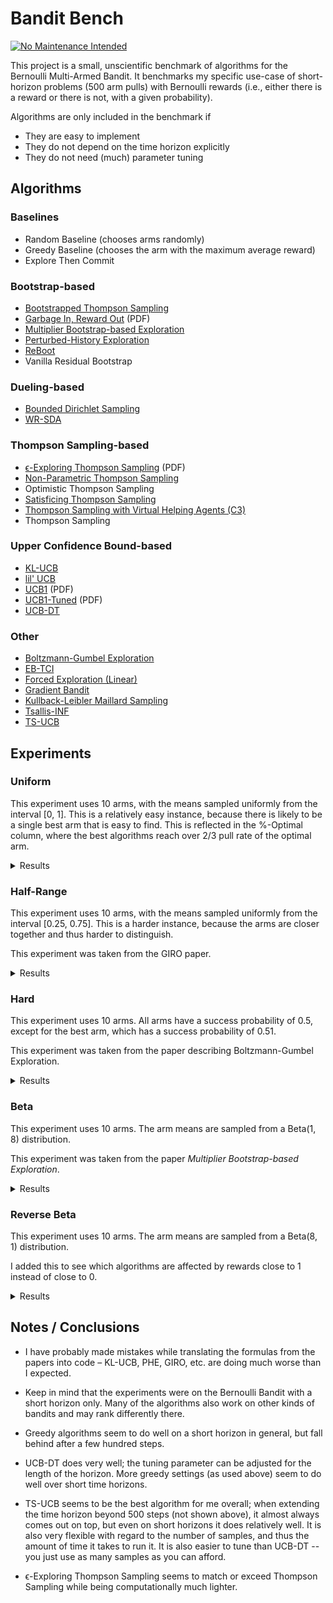 # Bandit Bench

[![No Maintenance Intended](http://unmaintained.tech/badge.svg)](http://unmaintained.tech/)

This project is a small, unscientific benchmark of algorithms for the Bernoulli
Multi-Armed Bandit. It benchmarks my specific use-case of short-horizon problems
(500 arm pulls) with Bernoulli rewards (i.e., either there is a reward or there
is not, with a given probability).

Algorithms are only included in the benchmark if

- They are easy to implement
- They do not depend on the time horizon explicitly
- They do not need (much) parameter tuning

## Algorithms

### Baselines

- Random Baseline (chooses arms randomly)
- Greedy Baseline (chooses the arm with the maximum average reward)
- Explore Then Commit

### Bootstrap-based

- [Bootstrapped Thompson Sampling](https://arxiv.org/abs/1410.4009)
- [Garbage In, Reward Out](http://proceedings.mlr.press/v97/kveton19a/kveton19a.pdf) (PDF)
- [Multiplier Bootstrap-based Exploration](https://arxiv.org/abs/2302.01543)
- [Perturbed-History Exploration](https://arxiv.org/abs/1902.10089)
- [ReBoot](https://arxiv.org/abs/2002.08436)
- Vanilla Residual Bootstrap

### Dueling-based

- [Bounded Dirichlet Sampling](https://arxiv.org/abs/2111.09724)
- [WR-SDA](https://arxiv.org/abs/2010.14323)

### Thompson Sampling-based

- [ϵ-Exploring Thompson Sampling](https://proceedings.mlr.press/v202/jin23b/jin23b.pdf) (PDF)
- [Non-Parametric Thompson Sampling](https://proceedings.mlr.press/v117/riou20a.html)
- Optimistic Thompson Sampling
- [Satisficing Thompson Sampling](https://arxiv.org/abs/1704.09028)
- [Thompson Sampling with Virtual Helping Agents (C3)](https://arxiv.org/abs/2209.08197)
- Thompson Sampling

### Upper Confidence Bound-based

- [KL-UCB](https://arxiv.org/abs/1102.2490)
- [lil' UCB](https://arxiv.org/abs/1312.7308)
- [UCB1](https://homes.di.unimi.it/~cesabian/Pubblicazioni/ml-02.pdf) (PDF)
- [UCB1-Tuned](https://homes.di.unimi.it/~cesabian/Pubblicazioni/ml-02.pdf) (PDF)
- [UCB-DT](https://arxiv.org/abs/2110.02690)

### Other

- [Boltzmann-Gumbel Exploration](https://arxiv.org/abs/1705.10257)
- [EB-TCI](https://arxiv.org/abs/2206.05979)
- [Forced Exploration (Linear)](https://arxiv.org/abs/2312.07285)
- [Gradient Bandit](https://arxiv.org/abs/2402.17235)
- [Kullback-Leibler Maillard Sampling](https://arxiv.org/abs/2304.14989)
- [Tsallis-INF](https://arxiv.org/abs/1807.07623)
- [TS-UCB](https://arxiv.org/abs/2006.06372)

## Experiments

### Uniform

This experiment uses 10 arms, with the means sampled uniformly from the interval
[0, 1]. This is a relatively easy instance, because there is likely to be a
single best arm that is easy to find. This is reflected in the %-Optimal column,
where the best algorithms reach over 2/3 pull rate of the optimal arm.

<details>
<summary>Results</summary>

<!-- `> cat uniform.md` -->
<!-- BEGIN mdsh -->
| Algorithm                                                   | %-Optimal | Regret (Mean) | Regret (Median Absolute Deviation) |  Time  |
| ----------------------------------------------------------- | --------: | ------------: | ---------------------------------: | :----: |
| Bootstrapped Thompson Sampling (J=500)                      |     81.55 |       12.3112 |                             1.6871 | 4.25s  |
| Bootstrapped Thompson Sampling (J=1000)                     |     81.44 |       12.6758 |                             1.7121 | 8.28s  |
| TS-UCB (100 samples)                                        |     72.43 |       17.4061 |                             3.2706 | 64.83s |
| TS-UCB (10 samples)                                         |     72.88 |       17.8546 |                             3.5976 | 6.70s  |
| UCB-DT (γ=1.00)                                             |     70.73 |       18.2706 |                             2.5295 | 2.40s  |
| UCB-DT (γ=0.90)                                             |     73.02 |       18.3178 |                             2.4600 | 2.58s  |
| UCB-DT (γ=0.95)                                             |     72.98 |       18.3323 |                             2.4505 | 2.50s  |
| UCB-DT (γ=0.75)                                             |     72.98 |       18.3605 |                             2.4852 | 2.45s  |
| Greedy                                                      |     67.48 |       19.7483 |                             2.4973 | 0.07s  |
| TS-UCB (1 samples)                                          |     72.28 |       19.9767 |                             5.3785 | 0.70s  |
| Thompson Sampling with Virtual Helping Agents (Combiner C3) |     63.36 |       21.1298 |                             6.2710 | 24.55s |
| ETC (m=2)                                                   |     67.37 |       21.4042 |                             2.4254 | 0.08s  |
| ETC (m=3)                                                   |     67.83 |       23.0491 |                             2.6583 | 0.10s  |
| WR-SDA                                                      |     67.66 |       23.8199 |                             5.0460 | 1.56s  |
| Optimistic Thompson Sampling                                |     69.69 |       25.4924 |                             7.1978 | 0.89s  |
| ETC (m=5)                                                   |     69.09 |       27.4454 |                             3.4486 | 0.11s  |
| ϵ-Exploring Thompson Sampling                               |     64.31 |       27.5471 |                             8.9868 | 0.13s  |
| Thompson Sampling                                           |     67.00 |       28.9445 |                             7.1632 | 0.68s  |
| Satisficing Thompson Sampling (ϵ=0.005)                     |     66.88 |       29.0225 |                             7.0900 | 0.83s  |
| Satisficing Thompson Sampling (ϵ=0.010)                     |     66.49 |       29.3398 |                             6.9895 | 0.95s  |
| KL-UCB                                                      |     67.56 |       29.6893 |                             7.4957 | 7.83s  |
| ReBoot (r=0.25)                                             |     61.92 |       30.3897 |                             5.2935 | 0.19s  |
| UCB1-Tuned                                                  |     62.81 |       31.7769 |                             3.6345 | 0.23s  |
| Bootstrapped Thompson Sampling (J=100)                      |     51.85 |       32.8060 |                            13.5494 | 1.04s  |
| Vanilla Residual Bootstrap (init=0)                         |     60.73 |       33.1690 |                             5.4193 | 0.16s  |
| Non-Parametric Thompson Sampling                            |     64.59 |       33.8504 |                             7.0679 | 4.33s  |
| ReBoot (r=0.50)                                             |     59.20 |       34.1884 |                             5.8990 | 0.26s  |
| Bounded Dirichlet Sampling                                  |     64.70 |       34.2376 |                             7.1518 | 2.32s  |
| Satisficing Thompson Sampling (ϵ=0.050)                     |     58.20 |       34.9791 |                             6.9401 | 0.99s  |
| Multiplier Bootstrap-based Exploration                      |     61.60 |       36.1880 |                             4.1319 | 5.63s  |
| Kullback-Leibler Maillard Sampling                          |     60.53 |       37.5467 |                             8.4138 | 0.51s  |
| Perturbed-History Exploration (a=1.1)                       |     57.78 |       37.8970 |                             5.6488 | 0.73s  |
| Garbage In, Reward Out (a=0.10)                             |     58.49 |       38.7874 |                             5.2714 | 0.91s  |
| Bootstrapped Thompson Sampling (J=10)                       |     45.02 |       39.1305 |                            19.4246 | 0.38s  |
| Vanilla Residual Bootstrap (init=1)                         |     60.28 |       40.6878 |                             4.7500 | 0.20s  |
| Satisficing Thompson Sampling (ϵ=0.100)                     |     44.92 |       44.1840 |                            10.6738 | 0.98s  |
| ETC (m=10)                                                  |     65.57 |       44.8172 |                             6.1355 | 0.11s  |
| lil' UCB (δ=0.100)                                          |     52.87 |       44.9486 |                             5.5879 | 0.29s  |
| Tsallis-INF                                                 |     55.26 |       46.5441 |                             5.8549 | 0.99s  |
| ReBoot (r=0.90)                                             |     52.97 |       47.4265 |                             6.6595 | 0.28s  |
| Garbage In, Reward Out (a=0.33)                             |     52.54 |       49.4032 |                             5.5249 | 1.11s  |
| Vanilla Residual Bootstrap (init=5)                         |     56.46 |       50.8622 |                             6.0489 | 0.22s  |
| ReBoot (r=1.00)                                             |     50.62 |       52.0364 |                             6.7317 | 0.26s  |
| EB-TCI                                                      |     42.95 |       56.0202 |                            16.1098 | 0.30s  |
| Perturbed-History Exploration (a=2.1)                       |     48.19 |       56.7164 |                             6.0494 | 0.89s  |
| lil' UCB (δ=0.010)                                          |     44.60 |       62.4201 |                             6.5913 | 0.30s  |
| Garbage In, Reward Out (a=1.00)                             |     43.69 |       66.7268 |                             7.0150 | 1.06s  |
| Boltzmann-Gumbel Exploration                                |     44.52 |       69.1820 |                             6.7076 | 0.42s  |
| ReBoot (r=1.50)                                             |     41.00 |       72.4983 |                             8.1316 | 0.25s  |
| lil' UCB (δ=0.001)                                          |     39.59 |       74.2236 |                             8.0274 | 0.26s  |
| ReBoot (r=1.70)                                             |     37.90 |       79.8938 |                             9.0403 | 0.23s  |
| UCB1                                                        |     34.84 |       87.3965 |                            10.1205 | 0.15s  |
| ReBoot (r=2.10)                                             |     32.69 |       93.3431 |                            10.7795 | 0.25s  |
| Gradient Bandit                                             |     30.56 |      111.1047 |                            17.4381 | 0.37s  |
| Gradient Bandit (with baseline)                             |     31.78 |      114.0673 |                            11.6366 | 0.42s  |
| Forced Exploration                                          |     39.67 |      120.7367 |                            16.8185 | 0.05s  |
| Random                                                      |      9.99 |      205.0580 |                            30.3100 | 0.02s  |
<!-- END mdsh -->

</details>

### Half-Range

This experiment uses 10 arms, with the means sampled uniformly from the interval
\[0.25, 0.75\]. This is a harder instance, because the arms are closer together
and thus harder to distinguish.

This experiment was taken from the GIRO paper.

<details>
<summary>Results</summary>

<!-- `> cat half_range.md` -->
<!-- BEGIN mdsh -->
| Algorithm                                                   | %-Optimal | Regret (Mean) | Regret (Median Absolute Deviation) |  Time  |
| ----------------------------------------------------------- | --------: | ------------: | ---------------------------------: | :----: |
| Bootstrapped Thompson Sampling (J=500)                      |     60.67 |       20.0135 |                            10.8059 | 4.46s  |
| Bootstrapped Thompson Sampling (J=1000)                     |     60.81 |       20.0744 |                            10.7234 | 8.74s  |
| UCB-DT (γ=0.90)                                             |     44.11 |       25.7379 |                             7.1522 | 2.55s  |
| UCB-DT (γ=0.95)                                             |     44.07 |       25.7444 |                             7.1627 | 2.56s  |
| UCB-DT (γ=0.75)                                             |     44.20 |       25.7518 |                             7.1508 | 2.53s  |
| ETC (m=5)                                                   |     44.22 |       25.9861 |                             6.0215 | 0.12s  |
| Thompson Sampling with Virtual Helping Agents (Combiner C3) |     44.83 |       26.7704 |                             8.7872 | 12.11s |
| ETC (m=3)                                                   |     42.10 |       26.9119 |                             7.3339 | 0.11s  |
| TS-UCB (100 samples)                                        |     44.83 |       27.4483 |                             6.6267 | 68.59s |
| Bootstrapped Thompson Sampling (J=100)                      |     44.19 |       27.5108 |                            13.3325 | 1.02s  |
| Greedy                                                      |     39.00 |       28.0151 |                             9.7636 | 0.08s  |
| UCB-DT (γ=1.00)                                             |     39.38 |       28.0689 |                             9.7290 | 2.60s  |
| TS-UCB (10 samples)                                         |     45.12 |       28.1337 |                             6.0061 | 7.14s  |
| ETC (m=2)                                                   |     39.38 |       28.1505 |                             9.5303 | 0.08s  |
| Bootstrapped Thompson Sampling (J=10)                       |     41.24 |       28.6171 |                            14.3000 | 0.35s  |
| ϵ-Exploring Thompson Sampling                               |     41.08 |       30.8109 |                             9.0357 | 0.14s  |
| TS-UCB (1 samples)                                          |     42.42 |       31.6765 |                             6.1443 | 0.69s  |
| ETC (m=10)                                                  |     43.19 |       31.7349 |                             5.5587 | 0.14s  |
| WR-SDA                                                      |     38.17 |       34.3574 |                             7.8687 | 2.60s  |
| UCB1-Tuned                                                  |     39.23 |       36.0362 |                             5.7070 | 0.25s  |
| ReBoot (r=0.25)                                             |     36.27 |       36.8780 |                             8.0532 | 0.19s  |
| Vanilla Residual Bootstrap (init=0)                         |     35.53 |       38.0238 |                             7.8845 | 0.18s  |
| Optimistic Thompson Sampling                                |     37.57 |       38.4989 |                             7.1213 | 0.89s  |
| Multiplier Bootstrap-based Exploration                      |     36.71 |       38.8681 |                             6.9205 | 5.77s  |
| ReBoot (r=0.50)                                             |     34.58 |       39.6438 |                             8.1733 | 0.26s  |
| Thompson Sampling                                           |     35.68 |       40.6934 |                             7.4756 | 0.65s  |
| Satisficing Thompson Sampling (ϵ=0.005)                     |     35.61 |       40.7462 |                             7.4738 | 0.79s  |
| Satisficing Thompson Sampling (ϵ=0.010)                     |     35.54 |       40.8342 |                             7.6058 | 0.82s  |
| Garbage In, Reward Out (a=0.10)                             |     34.26 |       42.3026 |                             7.5669 | 1.13s  |
| Perturbed-History Exploration (a=1.1)                       |     34.15 |       42.4480 |                             7.6337 | 0.80s  |
| KL-UCB                                                      |     35.22 |       42.8549 |                             6.2878 | 8.40s  |
| EB-TCI                                                      |     30.68 |       43.1680 |                             8.8295 | 0.36s  |
| Satisficing Thompson Sampling (ϵ=0.050)                     |     33.15 |       43.2663 |                             8.0491 | 0.92s  |
| Non-Parametric Thompson Sampling                            |     33.66 |       43.8953 |                             7.4578 | 4.34s  |
| Vanilla Residual Bootstrap (init=1)                         |     33.49 |       43.9511 |                             7.4165 | 0.23s  |
| Bounded Dirichlet Sampling                                  |     33.37 |       44.9539 |                             7.9732 | 2.59s  |
| Tsallis-INF                                                 |     33.02 |       45.9683 |                             8.4113 | 1.02s  |
| lil' UCB (δ=0.100)                                          |     32.27 |       46.6215 |                             6.6925 | 0.30s  |
| Kullback-Leibler Maillard Sampling                          |     30.15 |       48.1212 |                             8.2677 | 0.57s  |
| Satisficing Thompson Sampling (ϵ=0.100)                     |     27.97 |       48.1233 |                            10.0095 | 1.10s  |
| Garbage In, Reward Out (a=0.33)                             |     30.57 |       48.3822 |                             7.9763 | 1.20s  |
| ReBoot (r=0.90)                                             |     29.75 |       48.7258 |                             8.4139 | 0.29s  |
| ReBoot (r=1.00)                                             |     28.27 |       51.2697 |                             8.5685 | 0.26s  |
| Perturbed-History Exploration (a=2.1)                       |     28.34 |       52.5133 |                             8.3130 | 1.18s  |
| Vanilla Residual Bootstrap (init=5)                         |     28.72 |       53.5870 |                             8.3547 | 0.24s  |
| lil' UCB (δ=0.010)                                          |     26.26 |       57.2169 |                             8.1942 | 0.29s  |
| Garbage In, Reward Out (a=1.00)                             |     25.46 |       58.0798 |                             8.9055 | 1.21s  |
| Boltzmann-Gumbel Exploration                                |     25.93 |       58.3994 |                             8.7698 | 0.31s  |
| ReBoot (r=1.50)                                             |     23.11 |       61.4855 |                             9.5988 | 0.25s  |
| lil' UCB (δ=0.001)                                          |     23.15 |       63.1709 |                             9.1364 | 0.26s  |
| ReBoot (r=1.70)                                             |     21.59 |       64.8451 |                            10.1444 | 0.24s  |
| Forced Exploration                                          |     27.38 |       65.0601 |                             9.4003 | 0.06s  |
| UCB1                                                        |     20.65 |       68.4993 |                            10.1090 | 0.16s  |
| ReBoot (r=2.10)                                             |     19.33 |       70.1924 |                            10.6578 | 0.24s  |
| Gradient Bandit                                             |     19.16 |       75.6775 |                            12.1688 | 0.42s  |
| Gradient Bandit (with baseline)                             |     18.70 |       77.4743 |                            10.5750 | 0.48s  |
| Random                                                      |      9.99 |      102.5290 |                            15.1550 | 0.02s  |
<!-- END mdsh -->

</details>

### Hard

This experiment uses 10 arms. All arms have a success probability of 0.5, except
for the best arm, which has a success probability of 0.51.

This experiment was taken from the paper describing Boltzmann-Gumbel Exploration.

<details>
<summary>Results</summary>

<!-- `> cat hard.md` -->
<!-- BEGIN mdsh -->
| Algorithm                                                   | %-Optimal | Regret (Mean) | Regret (Median Absolute Deviation) |  Time  |
| ----------------------------------------------------------- | --------: | ------------: | ---------------------------------: | :----: |
| ETC (m=3)                                                   |     16.60 |        4.1698 |                             0.0000 | 0.11s  |
| ETC (m=2)                                                   |     16.60 |        4.1700 |                             0.0000 | 0.08s  |
| Greedy                                                      |     16.60 |        4.1700 |                             0.0100 | 0.07s  |
| ETC (m=5)                                                   |     16.55 |        4.1725 |                             0.0100 | 0.11s  |
| ETC (m=10)                                                  |     16.12 |        4.1940 |                             0.0000 | 0.11s  |
| ϵ-Exploring Thompson Sampling                               |     13.52 |        4.3242 |                             0.1100 | 0.14s  |
| UCB-DT (γ=0.90)                                             |     13.15 |        4.3424 |                             0.0100 | 2.50s  |
| UCB-DT (γ=0.95)                                             |     13.15 |        4.3424 |                             0.0100 | 2.46s  |
| UCB-DT (γ=1.00)                                             |     13.07 |        4.3464 |                             0.0200 | 2.47s  |
| Forced Exploration                                          |     13.05 |        4.3476 |                             0.1900 | 0.06s  |
| UCB-DT (γ=0.75)                                             |     12.93 |        4.3535 |                             0.0100 | 2.47s  |
| TS-UCB (100 samples)                                        |     12.06 |        4.3971 |                             0.2500 | 62.47s |
| Bootstrapped Thompson Sampling (J=10)                       |     11.79 |        4.4106 |                             0.1600 | 0.38s  |
| Bootstrapped Thompson Sampling (J=1000)                     |     11.63 |        4.4187 |                             0.3200 | 8.26s  |
| Bootstrapped Thompson Sampling (J=100)                      |     11.61 |        4.4196 |                             0.2900 | 1.04s  |
| Bootstrapped Thompson Sampling (J=500)                      |     11.61 |        4.4196 |                             0.3100 | 4.29s  |
| TS-UCB (10 samples)                                         |     11.58 |        4.4209 |                             0.4400 | 5.75s  |
| EB-TCI                                                      |     11.50 |        4.4250 |                             0.4400 | 0.32s  |
| Thompson Sampling with Virtual Helping Agents (Combiner C3) |     11.48 |        4.4258 |                             0.4000 | 4.55s  |
| WR-SDA                                                      |     11.44 |        4.4278 |                             0.3200 | 1.74s  |
| Vanilla Residual Bootstrap (init=0)                         |     11.36 |        4.4320 |                             0.3500 | 0.17s  |
| ReBoot (r=0.25)                                             |     11.32 |        4.4341 |                             0.3500 | 0.19s  |
| ReBoot (r=0.50)                                             |     11.27 |        4.4363 |                             0.3800 | 0.24s  |
| TS-UCB (1 samples)                                          |     11.26 |        4.4368 |                             0.4600 | 0.61s  |
| Optimistic Thompson Sampling                                |     11.26 |        4.4371 |                             0.4400 | 0.86s  |
| Tsallis-INF                                                 |     11.25 |        4.4377 |                             0.2900 | 1.00s  |
| Non-Parametric Thompson Sampling                            |     11.22 |        4.4391 |                             0.4100 | 4.27s  |
| Vanilla Residual Bootstrap (init=1)                         |     11.21 |        4.4393 |                             0.4200 | 0.21s  |
| Thompson Sampling                                           |     11.21 |        4.4397 |                             0.4300 | 0.60s  |
| Satisficing Thompson Sampling (ϵ=0.005)                     |     11.20 |        4.4398 |                             0.4400 | 0.79s  |
| Satisficing Thompson Sampling (ϵ=0.010)                     |     11.20 |        4.4401 |                             0.4400 | 0.85s  |
| Perturbed-History Exploration (a=1.1)                       |     11.20 |        4.4402 |                             0.4300 | 0.85s  |
| Multiplier Bootstrap-based Exploration                      |     11.19 |        4.4406 |                             0.4400 | 5.70s  |
| Satisficing Thompson Sampling (ϵ=0.050)                     |     11.15 |        4.4426 |                             0.4100 | 0.91s  |
| Garbage In, Reward Out (a=0.10)                             |     11.12 |        4.4441 |                             0.3400 | 1.11s  |
| Garbage In, Reward Out (a=0.33)                             |     11.09 |        4.4455 |                             0.3800 | 1.20s  |
| KL-UCB                                                      |     11.06 |        4.4468 |                             0.3000 | 7.80s  |
| ReBoot (r=0.90)                                             |     11.03 |        4.4485 |                             0.3700 | 0.24s  |
| Perturbed-History Exploration (a=2.1)                       |     10.95 |        4.4524 |                             0.3300 | 0.97s  |
| Kullback-Leibler Maillard Sampling                          |     10.94 |        4.4530 |                             0.3300 | 0.56s  |
| ReBoot (r=1.00)                                             |     10.93 |        4.4537 |                             0.3300 | 0.24s  |
| lil' UCB (δ=0.100)                                          |     10.92 |        4.4539 |                             0.2800 | 0.28s  |
| Vanilla Residual Bootstrap (init=5)                         |     10.92 |        4.4540 |                             0.2800 | 0.22s  |
| Bounded Dirichlet Sampling                                  |     10.91 |        4.4545 |                             0.2900 | 2.45s  |
| UCB1-Tuned                                                  |     10.82 |        4.4591 |                             0.4600 | 0.25s  |
| Satisficing Thompson Sampling (ϵ=0.100)                     |     10.78 |        4.4612 |                             0.3100 | 0.94s  |
| lil' UCB (δ=0.010)                                          |     10.75 |        4.4625 |                             0.2500 | 0.28s  |
| Boltzmann-Gumbel Exploration                                |     10.73 |        4.4636 |                             0.2600 | 0.34s  |
| Garbage In, Reward Out (a=1.00)                             |     10.71 |        4.4646 |                             0.2600 | 1.14s  |
| lil' UCB (δ=0.001)                                          |     10.59 |        4.4707 |                             0.1700 | 0.26s  |
| ReBoot (r=1.50)                                             |     10.56 |        4.4722 |                             0.2000 | 0.25s  |
| ReBoot (r=1.70)                                             |     10.46 |        4.4771 |                             0.1700 | 0.24s  |
| ReBoot (r=2.10)                                             |     10.34 |        4.4829 |                             0.1400 | 0.25s  |
| UCB1                                                        |     10.26 |        4.4872 |                             0.1300 | 0.14s  |
| Gradient Bandit (with baseline)                             |     10.23 |        4.4885 |                             0.1100 | 0.40s  |
| Gradient Bandit                                             |     10.18 |        4.4912 |                             0.1300 | 0.39s  |
| Random                                                      |      9.98 |        4.5008 |                             0.0400 | 0.02s  |
<!-- END mdsh -->

</details>

### Beta

This experiment uses 10 arms. The arm means are sampled from a Beta(1, 8) distribution.

This experiment was taken from the paper *Multiplier Bootstrap-based Exploration*.

<details>
<summary>Results</summary>

<!-- `> cat beta.md` -->
<!-- BEGIN mdsh -->
| Algorithm                                                   | %-Optimal | Regret (Mean) | Regret (Median Absolute Deviation) |  Time  |
| ----------------------------------------------------------- | --------: | ------------: | ---------------------------------: | :----: |
| UCB-DT (γ=0.75)                                             |     55.00 |       22.7051 |                             6.0302 | 2.30s  |
| UCB-DT (γ=0.95)                                             |     54.67 |       22.8374 |                             6.0357 | 2.33s  |
| UCB-DT (γ=0.90)                                             |     54.53 |       22.8662 |                             6.0630 | 2.32s  |
| UCB-DT (γ=1.00)                                             |     53.44 |       22.9767 |                             7.3694 | 2.27s  |
| Thompson Sampling with Virtual Helping Agents (Combiner C3) |     56.91 |       23.2902 |                             7.1493 | 17.38s |
| ReBoot (r=0.25)                                             |     52.94 |       24.7856 |                             8.6439 | 0.19s  |
| TS-UCB (100 samples)                                        |     56.19 |       25.1924 |                             4.4774 | 69.07s |
| TS-UCB (10 samples)                                         |     54.99 |       26.7554 |                             4.4802 | 6.86s  |
| ETC (m=5)                                                   |     49.33 |       27.6619 |                             7.2725 | 0.12s  |
| ReBoot (r=0.50)                                             |     51.72 |       29.2332 |                             6.5279 | 0.24s  |
| ETC (m=10)                                                  |     51.27 |       29.6489 |                             8.2708 | 0.13s  |
| TS-UCB (1 samples)                                          |     52.72 |       29.8275 |                             5.0292 | 0.66s  |
| ETC (m=3)                                                   |     45.71 |       30.0356 |                             8.1501 | 0.11s  |
| ETC (m=2)                                                   |     45.37 |       30.2861 |                             8.1393 | 0.09s  |
| Bootstrapped Thompson Sampling (J=10)                       |     50.33 |       31.3906 |                             6.7436 | 0.36s  |
| Multiplier Bootstrap-based Exploration                      |     49.58 |       32.6088 |                             6.2663 | 5.84s  |
| ϵ-Exploring Thompson Sampling                               |     44.70 |       33.6912 |                            12.4300 | 0.15s  |
| UCB1-Tuned                                                  |     48.78 |       34.1720 |                             5.7265 | 0.26s  |
| Bootstrapped Thompson Sampling (J=100)                      |     47.62 |       34.9846 |                             6.5196 | 1.04s  |
| Garbage In, Reward Out (a=0.10)                             |     47.11 |       35.3159 |                             6.5716 | 0.88s  |
| Bootstrapped Thompson Sampling (J=500)                      |     47.24 |       35.4846 |                             6.5623 | 4.26s  |
| Bootstrapped Thompson Sampling (J=1000)                     |     47.25 |       35.5259 |                             6.5145 | 8.23s  |
| Vanilla Residual Bootstrap (init=1)                         |     47.27 |       35.6021 |                             6.3890 | 0.21s  |
| Optimistic Thompson Sampling                                |     47.54 |       36.0169 |                             6.2395 | 0.96s  |
| Vanilla Residual Bootstrap (init=0)                         |     39.97 |       36.7298 |                            15.5781 | 0.17s  |
| Satisficing Thompson Sampling (ϵ=0.005)                     |     45.53 |       38.0235 |                             6.6411 | 0.89s  |
| Thompson Sampling                                           |     45.50 |       38.0338 |                             6.6413 | 0.72s  |
| Satisficing Thompson Sampling (ϵ=0.010)                     |     45.41 |       38.1336 |                             6.6271 | 0.98s  |
| KL-UCB                                                      |     45.13 |       38.3085 |                             5.9510 | 7.54s  |
| Non-Parametric Thompson Sampling                            |     44.28 |       39.6896 |                             6.8661 | 4.32s  |
| Greedy                                                      |     37.36 |       39.9645 |                            20.3130 | 0.08s  |
| Bounded Dirichlet Sampling                                  |     44.03 |       40.2371 |                             6.7909 | 2.47s  |
| WR-SDA                                                      |     37.82 |       40.8505 |                            18.3470 | 2.81s  |
| ReBoot (r=0.90)                                             |     42.91 |       41.1146 |                             7.3175 | 0.23s  |
| Satisficing Thompson Sampling (ϵ=0.050)                     |     41.92 |       41.3247 |                             7.3104 | 1.03s  |
| Kullback-Leibler Maillard Sampling                          |     41.32 |       41.7427 |                             7.4157 | 0.51s  |
| Perturbed-History Exploration (a=1.1)                       |     41.26 |       43.0633 |                             7.6161 | 0.86s  |
| ReBoot (r=1.00)                                             |     41.01 |       43.7015 |                             7.7312 | 0.24s  |
| Garbage In, Reward Out (a=0.33)                             |     39.20 |       45.5334 |                             7.9039 | 1.11s  |
| Satisficing Thompson Sampling (ϵ=0.100)                     |     33.92 |       48.8980 |                             9.5939 | 1.00s  |
| lil' UCB (δ=0.100)                                          |     36.67 |       49.0887 |                             7.5057 | 0.28s  |
| ReBoot (r=1.50)                                             |     33.52 |       54.1198 |                            10.7651 | 0.26s  |
| Perturbed-History Exploration (a=2.1)                       |     33.06 |       54.2431 |                             9.6641 | 1.02s  |
| Tsallis-INF                                                 |     32.65 |       55.1568 |                            11.1605 | 1.06s  |
| Vanilla Residual Bootstrap (init=5)                         |     31.59 |       56.9543 |                            10.2200 | 0.21s  |
| ReBoot (r=1.70)                                             |     31.29 |       57.3346 |                            11.9602 | 0.26s  |
| Forced Exploration                                          |     33.93 |       58.8258 |                            16.0080 | 0.07s  |
| EB-TCI                                                      |     24.85 |       58.9761 |                            22.9968 | 0.29s  |
| Garbage In, Reward Out (a=1.00)                             |     29.72 |       58.9769 |                            11.3139 | 1.17s  |
| Boltzmann-Gumbel Exploration                                |     30.21 |       59.0762 |                            11.4529 | 0.33s  |
| lil' UCB (δ=0.010)                                          |     29.49 |       59.3792 |                            11.2005 | 0.29s  |
| ReBoot (r=2.10)                                             |     27.81 |       62.5734 |                            14.2399 | 0.26s  |
| lil' UCB (δ=0.001)                                          |     25.59 |       65.3146 |                            14.4606 | 0.26s  |
| UCB1                                                        |     22.44 |       70.4627 |                            16.8609 | 0.16s  |
| Gradient Bandit                                             |     20.43 |       75.0125 |                            17.3070 | 0.40s  |
| Gradient Bandit (with baseline)                             |     20.06 |       75.7085 |                            17.5892 | 0.46s  |
| Random                                                      |      9.99 |       94.2791 |                            25.9206 | 0.02s  |
<!-- END mdsh -->

</details>

### Reverse Beta

This experiment uses 10 arms. The arm means are sampled from a Beta(8, 1) distribution.

I added this to see which algorithms are affected by rewards close to 1 instead of close to 0.

<details>
<summary>Results</summary>

<!-- `> cat reverse_beta.md` -->
<!-- BEGIN mdsh -->
| Algorithm                                                   | %-Optimal | Regret (Mean) | Regret (Median Absolute Deviation) |  Time  |
| ----------------------------------------------------------- | --------: | ------------: | ---------------------------------: | :----: |
| TS-UCB (100 samples)                                        |     58.71 |        7.4481 |                             2.1886 | 63.31s |
| TS-UCB (10 samples)                                         |     57.79 |        7.8999 |                             1.9148 | 6.36s  |
| TS-UCB (1 samples)                                          |     57.53 |        8.3487 |                             1.7839 | 0.62s  |
| UCB-DT (γ=1.00)                                             |     55.22 |        8.6731 |                             1.5458 | 2.48s  |
| UCB-DT (γ=0.90)                                             |     55.32 |        8.7670 |                             1.5465 | 2.46s  |
| UCB-DT (γ=0.95)                                             |     55.25 |        8.7822 |                             1.5484 | 2.47s  |
| Greedy                                                      |     53.46 |        8.8426 |                             1.5877 | 0.08s  |
| UCB-DT (γ=0.75)                                             |     55.50 |        8.8734 |                             1.5938 | 2.43s  |
| ETC (m=2)                                                   |     53.32 |        8.9559 |                             1.5806 | 0.08s  |
| ETC (m=3)                                                   |     53.18 |        9.1361 |                             1.5916 | 0.11s  |
| Optimistic Thompson Sampling                                |     55.57 |        9.3600 |                             3.3451 | 0.81s  |
| ETC (m=5)                                                   |     52.63 |        9.7543 |                             1.6533 | 0.11s  |
| WR-SDA                                                      |     52.20 |       10.4022 |                             2.8202 | 0.93s  |
| ϵ-Exploring Thompson Sampling                               |     44.32 |       11.1621 |                             4.2373 | 0.14s  |
| KL-UCB                                                      |     51.72 |       11.7599 |                             3.6028 | 6.20s  |
| ETC (m=10)                                                  |     50.72 |       12.5349 |                             2.2955 | 0.12s  |
| Thompson Sampling                                           |     48.36 |       12.6305 |                             2.8003 | 0.61s  |
| Thompson Sampling with Virtual Helping Agents (Combiner C3) |     36.88 |       12.6832 |                             4.2582 | 13.58s |
| Satisficing Thompson Sampling (ϵ=0.005)                     |     48.28 |       12.7174 |                             2.8361 | 0.83s  |
| Satisficing Thompson Sampling (ϵ=0.010)                     |     46.43 |       13.2106 |                             2.8578 | 0.90s  |
| Non-Parametric Thompson Sampling                            |     47.42 |       13.7743 |                             4.3390 | 4.33s  |
| Bounded Dirichlet Sampling                                  |     45.50 |       14.7444 |                             4.6974 | 2.18s  |
| Kullback-Leibler Maillard Sampling                          |     43.49 |       15.3254 |                             5.1663 | 0.46s  |
| Satisficing Thompson Sampling (ϵ=0.050)                     |     27.59 |       18.2837 |                             5.3096 | 0.92s  |
| EB-TCI                                                      |     35.83 |       20.0130 |                             5.2114 | 0.28s  |
| ReBoot (r=0.25)                                             |     34.86 |       20.2055 |                             3.2261 | 0.27s  |
| Vanilla Residual Bootstrap (init=0)                         |     33.47 |       21.7507 |                             3.2564 | 0.17s  |
| Multiplier Bootstrap-based Exploration                      |     28.54 |       22.5267 |                             3.5576 | 6.09s  |
| ReBoot (r=0.50)                                             |     30.85 |       22.7688 |                             3.8323 | 0.31s  |
| UCB1-Tuned                                                  |     25.26 |       23.1257 |                             3.4924 | 0.26s  |
| Vanilla Residual Bootstrap (init=1)                         |     31.25 |       23.4112 |                             3.3759 | 0.20s  |
| Tsallis-INF                                                 |     26.49 |       23.5590 |                             4.3226 | 0.95s  |
| Vanilla Residual Bootstrap (init=5)                         |     30.55 |       24.1464 |                             3.5251 | 0.21s  |
| Garbage In, Reward Out (a=0.10)                             |     26.92 |       24.2118 |                             3.9104 | 0.88s  |
| Satisficing Thompson Sampling (ϵ=0.100)                     |     17.38 |       25.0755 |                             9.0207 | 0.92s  |
| Perturbed-History Exploration (a=1.1)                       |     24.23 |       25.1162 |                             4.2813 | 0.90s  |
| Bootstrapped Thompson Sampling (J=100)                      |     17.66 |       28.2224 |                            16.7306 | 1.02s  |
| Bootstrapped Thompson Sampling (J=500)                      |     17.69 |       28.2561 |                            16.8472 | 4.21s  |
| Garbage In, Reward Out (a=0.33)                             |     21.30 |       28.3366 |                             4.7374 | 1.14s  |
| ReBoot (r=0.90)                                             |     24.03 |       28.5844 |                             5.1178 | 0.29s  |
| lil' UCB (δ=0.100)                                          |     19.28 |       28.8759 |                             4.7214 | 0.27s  |
| Bootstrapped Thompson Sampling (J=1000)                     |     17.36 |       28.9676 |                            17.3819 | 8.38s  |
| Bootstrapped Thompson Sampling (J=10)                       |     16.96 |       30.0178 |                            18.1195 | 0.35s  |
| ReBoot (r=1.00)                                             |     22.47 |       30.1561 |                             5.4255 | 0.26s  |
| Forced Exploration                                          |     31.25 |       30.1683 |                             5.7161 | 0.06s  |
| Perturbed-History Exploration (a=2.1)                       |     18.80 |       30.7373 |                             5.2197 | 1.02s  |
| lil' UCB (δ=0.010)                                          |     16.77 |       32.6000 |                             5.5344 | 0.29s  |
| Garbage In, Reward Out (a=1.00)                             |     17.33 |       32.8421 |                             5.6612 | 1.15s  |
| Boltzmann-Gumbel Exploration                                |     17.50 |       33.1221 |                             5.5971 | 0.32s  |
| lil' UCB (δ=0.001)                                          |     15.55 |       34.6643 |                             5.9113 | 0.25s  |
| ReBoot (r=1.50)                                             |     18.16 |       35.6912 |                             6.5617 | 0.28s  |
| UCB1                                                        |     14.58 |       36.5304 |                             6.3337 | 0.16s  |
| ReBoot (r=1.70)                                             |     17.19 |       37.2245 |                             6.9281 | 0.25s  |
| ReBoot (r=2.10)                                             |     15.84 |       39.6794 |                             7.4686 | 0.24s  |
| Gradient Bandit                                             |     13.75 |       39.9529 |                             8.1144 | 0.37s  |
| Gradient Bandit (with baseline)                             |     13.20 |       41.3526 |                             7.4311 | 0.42s  |
| Random                                                      |      9.97 |       49.8281 |                             9.9126 | 0.02s  |
<!-- END mdsh -->

</details>

## Notes / Conclusions

- I have probably made mistakes while translating the formulas from the papers
  into code – KL-UCB, PHE, GIRO, etc. are doing much worse than I expected.

- Keep in mind that the experiments were on the Bernoulli Bandit with a short
  horizon only. Many of the algorithms also work on other kinds of bandits and
  may rank differently there.

- Greedy algorithms seem to do well on a short horizon in general, but fall
  behind after a few hundred steps.

- UCB-DT does very well; the tuning parameter can be adjusted for the length
  of the horizon. More greedy settings (as used above) seem to do well over
  short time horizons.

- TS-UCB seems to be the best algorithm for me overall; when extending the time
  horizon beyond 500 steps (not shown above), it almost always comes out on top,
  but even on short horizons it does relatively well. It is also very flexible
  with regard to the number of samples, and thus the amount of time it takes to
  run it. It is also easier to tune than UCB-DT -- you just use as many samples
  as you can afford.

- ϵ-Exploring Thompson Sampling seems to match or exceed Thompson Sampling
  while being computationally much lighter.
